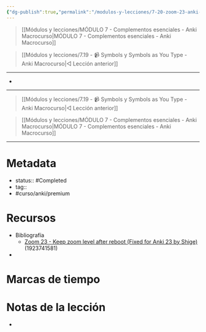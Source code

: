 ```yaml
---
{"dg-publish":true,"permalink":"/modulos-y-lecciones/7-20-zoom-23-anki-macrocurso/","noteIcon":"","updated":"2024-05-22T13:35:15.335+02:00"}
---
```



> [[Módulos y lecciones/MÓDULO 7 - Complementos esenciales - Anki Macrocurso\|MÓDULO 7 - Complementos esenciales - Anki Macrocurso]]

> [[Módulos y lecciones/7.19 - 📹 Symbols y Symbols as You Type - Anki Macrocurso\|◁ Lección anterior]]

---

- 



---

> [[Módulos y lecciones/7.19 - 📹 Symbols y Symbols as You Type - Anki Macrocurso\|◁ Lección anterior]]

> [[Módulos y lecciones/MÓDULO 7 - Complementos esenciales - Anki Macrocurso\|MÓDULO 7 - Complementos esenciales - Anki Macrocurso]]

---

# Metadata
- status:: #Completed 
- tag:: 
- #curso/anki/premium  

# Recursos
- Bibliografía
	- [Zoom 23 - Keep zoom level after reboot (Fixed for Anki 23 by Shige)](https://ankiweb.net/shared/info/1923741581) (1923741581)
- 

# Marcas de tiempo


# Notas de la lección
- 